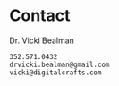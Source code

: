 # Contact 

Dr. Vicki Bealman

    352.571.0432
    drvicki.bealman@gmail.com
    vicki@digitalcrafts.com

